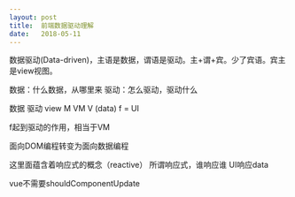 ```yaml
---
layout: post
title:  前端数据驱动理解
date:   2018-05-11
---
```


数据驱动(Data-driven)，主语是数据，谓语是驱动。主+谓+宾。少了宾语。宾主是view视图。

数据：什么数据，从哪里来
驱动：怎么驱动，驱动什么

数据 驱动 view
M  VM   V
(data)  f   =  UI

f起到驱动的作用，相当于VM

面向DOM编程转变为面向数据编程

这里面蕴含着响应式的概念（reactive）
所谓响应式，谁响应谁
UI响应data

vue不需要shouldComponentUpdate
